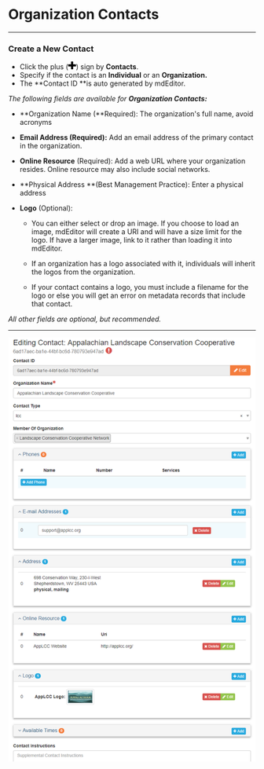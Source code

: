 # Organization Contacts

---

### Create a New Contact

* Click the plus \(![](/assets/symbol_plus_16.png)\) sign by **Contacts**.
* Specify if the contact is an **Individual** or an **Organization.**
* The **Contact ID **is auto generated by mdEditor.

_The following fields are available for **Organization Contacts:**_

* **Organization Name \(**Required\): The organization's full name, avoid acronyms
* **Email Address **\(Required\)**:** Add an email address of the primary contact in the organization. 
* **Online Resource** \(Required\): Add a web URL where your organization resides. Online resource may also include social networks.
* **Physical Address **\(Best Management Practice\): Enter a physical address
* **Logo** \(Optional\):

  * You can either select or drop an image. If you choose to load an image, mdEditor will create a URI and will have a size limit for the logo. If have a larger image, link to it rather than loading it into mdEditor.

  * If an organization has a logo associated with it, individuals will inherit the logos from the organization.

  * If your contact contains a logo, you must include a filename for the logo or else you will get an error on metadata records that include that contact.

_All other fields are optional, but recommended._

---

![](/assets/organization_contact_page.png)

